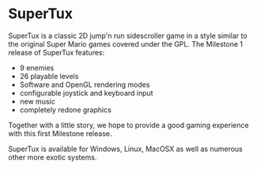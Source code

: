 # SuperTux #

SuperTux is a classic 2D jump'n run sidescroller game in a style similar to the original Super Mario games covered under the GPL. The Milestone 1 release of SuperTux features:

  * 9 enemies
  * 26 playable levels
  * Software and OpenGL rendering modes
  * configurable joystick and keyboard input
  * new music
  * completely redone graphics

Together with a little story, we hope to provide a good gaming experience with this first Milestone release.

SuperTux is available for Windows, Linux, MacOSX as well as numerous other more exotic systems.

![![](http://supertux.lethargik.org/images/supertux-0.1.3-1_small.jpg)](http://supertux.lethargik.org/images/supertux-0.1.3-1.jpg)
![![](http://supertux.lethargik.org/images/supertux-0.1.3-2_small.jpg)](http://supertux.lethargik.org/images/supertux-0.1.3-2.jpg)
![![](http://supertux.lethargik.org/images/supertux-0.1.3-3_small.jpg)](http://supertux.lethargik.org/images/supertux-0.1.3-3.jpg)

![![](http://supertux.lethargik.org/images/supertux-0.1.3-5_small.jpg)](http://supertux.lethargik.org/images/supertux-0.1.3-5.jpg)
![![](http://supertux.lethargik.org/images/supertux-0.1.3-4_small.jpg)](http://supertux.lethargik.org/images/supertux-0.1.3-4.jpg)
![![](http://supertux.lethargik.org/images/supertux-0.1.3-6_small.jpg)](http://supertux.lethargik.org/images/supertux-0.1.3-6.jpg)